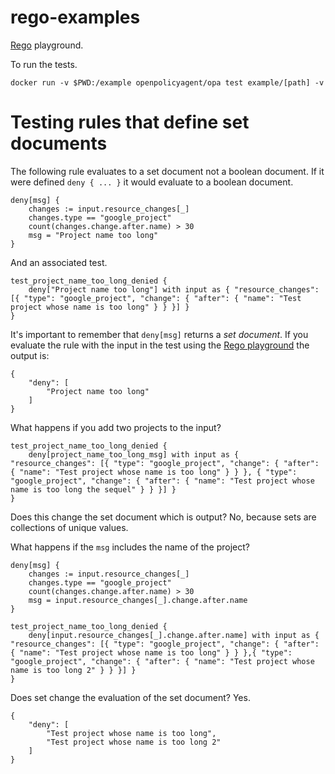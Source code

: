 # rego-examples

[Rego](https://www.openpolicyagent.org/docs/latest/policy-language/) playground.

To run the tests.
```
docker run -v $PWD:/example openpolicyagent/opa test example/[path] -v
```

# Testing rules that define set documents

The following rule evaluates to a set document not a boolean document. If it were defined `deny { ... }` it would evaluate to a boolean document.

```
deny[msg] {
    changes := input.resource_changes[_] 
    changes.type == "google_project" 
    count(changes.change.after.name) > 30
    msg = "Project name too long"
}
```

And an associated test.
```
test_project_name_too_long_denied {
    deny["Project name too long"] with input as { "resource_changes": [{ "type": "google_project", "change": { "after": { "name": "Test project whose name is too long" } } }] }
}
```

It's important to remember that `deny[msg]` returns a *set document*. If you evaluate the rule with the input in the test using the [Rego playground](https://play.openpolicyagent.org/) the output is:
```
{
    "deny": [
        "Project name too long"
    ]
}
```

What happens if you add two projects to the input?
```
test_project_name_too_long_denied {
    deny[project_name_too_long_msg] with input as { "resource_changes": [{ "type": "google_project", "change": { "after": { "name": "Test project whose name is too long" } } }, { "type": "google_project", "change": { "after": { "name": "Test project whose name is too long the sequel" } } }] }
}
```

Does this change the set document which is output? No, because sets are collections of unique values.

What happens if the `msg` includes the name of the project?
```
deny[msg] {
    changes := input.resource_changes[_] 
    changes.type == "google_project" 
    count(changes.change.after.name) > 30
    msg = input.resource_changes[_].change.after.name
}

test_project_name_too_long_denied {
    deny[input.resource_changes[_].change.after.name] with input as { "resource_changes": [{ "type": "google_project", "change": { "after": { "name": "Test project whose name is too long" } } },{ "type": "google_project", "change": { "after": { "name": "Test project whose name is too long 2" } } }] }
}
```

Does set change the evaluation of the set document? Yes.
```
{
    "deny": [
        "Test project whose name is too long",
        "Test project whose name is too long 2"
    ]
}
```